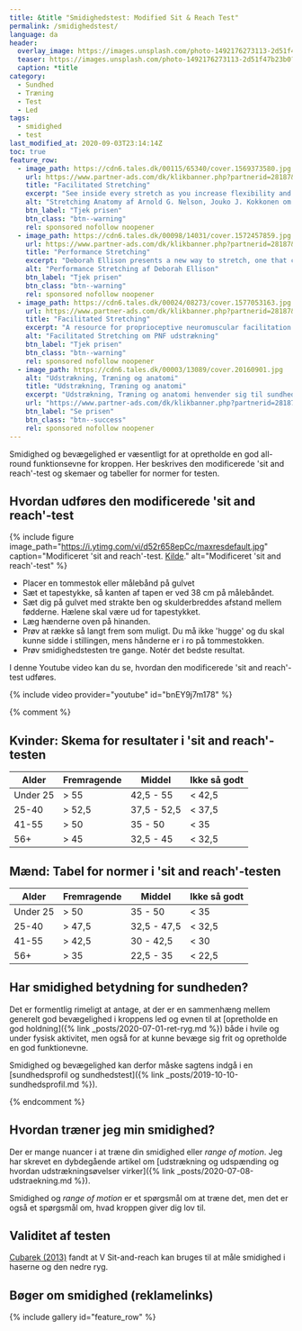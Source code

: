 ```yaml
---
title: &title "Smidighedstest: Modified Sit & Reach Test"
permalink: /smidighedstest/
language: da
header:
  overlay_image: https://images.unsplash.com/photo-1492176273113-2d51f47b23b0?ixlib=rb-1.2.1&ixid=eyJhcHBfaWQiOjEyMDd9&auto=format&fit=crop&h=630&w=1200&q=10
  teaser: https://images.unsplash.com/photo-1492176273113-2d51f47b23b0?ixlib=rb-1.2.1&ixid=eyJhcHBfaWQiOjEyMDd9&auto=format&fit=crop&h=300&w=400&q=10
  caption: *title
category:
  - Sundhed
  - Træning
  - Test
  - Led
tags:
  - smidighed
  - test
last_modified_at: 2020-09-03T23:14:14Z
toc: true
feature_row:
  - image_path: https://cdn6.tales.dk/00115/65340/cover.1569373580.jpg
    url: https://www.partner-ads.com/dk/klikbanner.php?partnerid=28187&bannerid=55214&htmlurl=https://tales.dk/stretching-anatomy_arnold-g-nelson_9781492577775
    title: "Facilitated Stretching"
    excerpt: "See inside every stretch as you increase flexibility and improve muscular strength. Expanded, enhanced, and updated, the best-selling Stretching Anatomy returns to show you how to increase range of motion, supplement training, enhance recovery, and maximize efficiency of movement."
    alt: "Stretching Anatomy af Arnold G. Nelson, Jouko J. Kokkonen om anatomi og udstrækning"
    btn_label: "Tjek prisen"
    btn_class: "btn--warning"
    rel: sponsored nofollow noopener
  - image_path: https://cdn6.tales.dk/00098/14031/cover.1572457859.jpg
    url: https://www.partner-ads.com/dk/klikbanner.php?partnerid=28187&bannerid=55214&htmlurl=https://tales.dk/performance-stretching_deborah-ellison_9780880117746
    title: "Performance Stretching"
    excerpt: "Deborah Ellison presents a new way to stretch, one that combines the mechanically sound concept of complete chain exercise for stability, strength and optimal flexibility. It also incorporates proven performance benefits of functional training."
    alt: "Performance Stretching af Deborah Ellison"
    btn_label: "Tjek prisen"
    btn_class: "btn--warning"
    rel: sponsored nofollow noopener
  - image_path: https://cdn6.tales.dk/00024/08273/cover.1577053163.jpg
    url: https://www.partner-ads.com/dk/klikbanner.php?partnerid=28187&bannerid=55214&htmlurl=https://tales.dk/facilitated-stretching_robert-e-mcatee_9781450434317
    title: "Facilitated Stretching"
    excerpt: "A resource for proprioceptive neuromuscular facilitation (PNF) stretching, an effective and easy-to-use method that involves stretching the muscle, contracting it isometrically against resistance and then stretching it again to increase range of motion."
    alt: "Facilitated Stretching om PNF udstrækning"
    btn_label: "Tjek prisen"
    btn_class: "btn--warning"
    rel: sponsored nofollow noopener
  - image_path: https://cdn6.tales.dk/00003/13089/cover.20160901.jpg
    alt: "Udstrækning, Træning og anatomi"
    title: "Udstrækning, Træning og anatomi"
    excerpt: "Udstrækning, Træning og anatomi henvender sig til sundhedsguruer, fitnesstrænere, studerende i idræt, atleter, trænere, ældre og mange andre, som gerne vil forstå og forbedre deres kondition og fleksibilitet vil få glæde og gavn af denne grundige og omfattende guide. I bogen illustrerer yderst detaljerede anatomiske illustrationer 50 stræk og viser præcis, hvad der sker i kroppen, når du laver et stræk. At du får lov at se hvilke muskler, der er involveret i de forskellige stræk, vil ikke bare skærpe din viden om anatomi, og hvordan kroppen fungerer, men vil også hjælpe dig til at forbedre effektiviteten i din træning."
    url: "https://www.partner-ads.com/dk/klikbanner.php?partnerid=28187&bannerid=55214&htmlurl=https://tales.dk/udstraekning-traening-og-anatomi_ken-ashwell_9788740609127"
    btn_label: "Se prisen"
    btn_class: "btn--success"
    rel: sponsored nofollow noopener
---
```


Smidighed og bevægelighed er væsentligt for at opretholde en god all-round funktionsevne for kroppen. Her beskrives den modificerede 'sit and reach'-test og skemaer og tabeller for normer for testen.

## Hvordan udføres den modificerede 'sit and reach'-test

{% include figure image_path="https://i.ytimg.com/vi/d52r658epCc/maxresdefault.jpg" caption="Modificeret 'sit and reach'-test. [Kilde](https://www.youtube.com/watch?v=d52r658epCc)." alt="Modificeret 'sit and reach'-test" %}

- Placer en tommestok eller målebånd på gulvet
- Sæt et tapestykke, så kanten af tapen er ved 38 cm på målebåndet.
- Sæt dig på gulvet med strakte ben og skulderbreddes afstand mellem fødderne. Hælene skal være ud for tapestykket.
- Læg hænderne oven på hinanden.
- Prøv at række så langt frem som muligt. Du må ikke 'hugge' og du skal kunne sidde i stillingen, mens hånderne er i ro på tommestokken.
- Prøv smidighedstesten tre gange. Notér det bedste resultat.

I denne Youtube video kan du se, hvordan den modificerede 'sit and reach'-test udføres.

{% include video provider="youtube" id="bnEY9j7m178" %}

{% comment %}

## Kvinder: Skema for resultater i 'sit and reach'-testen

| Alder    | Fremragende  | Middel      | Ikke så godt  |
|----------|--------------|-------------|---------------|
| Under 25 | > 55         | 42,5 - 55   | < 42,5        |
| 25-40    | > 52,5       | 37,5 - 52,5 | < 37,5        |
| 41-55    | > 50         | 35 - 50     | < 35          |
| 56+      | > 45         | 32,5 - 45   | < 32,5        |

## Mænd: Tabel for normer i 'sit and reach'-testen

| Alder    | Fremragende | Middel      | Ikke så godt |
|----------|-------------|-------------|--------------|
| Under 25 | > 50        | 35 - 50     | < 35         |
| 25-40    | > 47,5      | 32,5 - 47,5 | < 32,5       |
| 41-55    | > 42,5      | 30 - 42,5   | < 30         |
| 56+      | > 35        | 22,5 - 35   | < 22,5       |

## Har smidighed betydning for sundheden?

Det er formentlig rimeligt at antage, at der er en sammenhæng mellem generelt god bevægelighed i kroppens led og evnen til at [opretholde en god holdning]({% link _posts/2020-07-01-ret-ryg.md %}) både i hvile og under fysisk aktivitet, men også for at kunne bevæge sig frit og opretholde en god funktionevne.

Smidighed og bevægelighed kan derfor måske sagtens indgå i en [sundhedsprofil og sundhedstest]({% link _posts/2019-10-10-sundhedsprofil.md %}).

{% endcomment %}

## Hvordan træner jeg min smidighed?

Der er mange nuancer i at træne din smidighed eller _range of motion_. Jeg har skrevet en dybdegående artikel om [udstrækning og udspænding og hvordan udstrækningsøvelser virker]({% link _posts/2020-07-08-udstraekning.md %}).

Smidighed og _range of motion_ er et spørgsmål om at træne det, men det er også et spørgsmål om, hvad kroppen giver dig lov til.

## Validitet af testen

[Cubarek (2013)](https://www.researchgate.net/publication/277935949_Reliability_of_V_sit-and-reach_test_used_for_flexibility_self-assessment_in_females) fandt at V Sit-and-reach kan bruges til at måle smidighed i haserne og den nedre ryg.

## Bøger om smidighed (reklamelinks)

{% include gallery id="feature_row" %}
